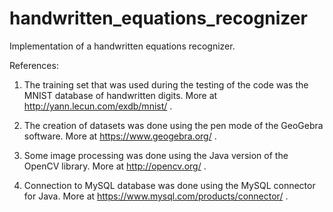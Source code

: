 # handwritten_equations_recognizer
Implementation of a handwritten equations recognizer.

References:

1) The training set that was used during the testing of the code was the MNIST
   database of handwritten digits. More at http://yann.lecun.com/exdb/mnist/ .

2) The creation of datasets was done using the pen mode of the GeoGebra
   software. More at https://www.geogebra.org/ .

3) Some image processing was done using the Java version of the OpenCV library.
   More at http://opencv.org/ .

4) Connection to MySQL database was done using the MySQL connector for Java.
   More at https://www.mysql.com/products/connector/ .
